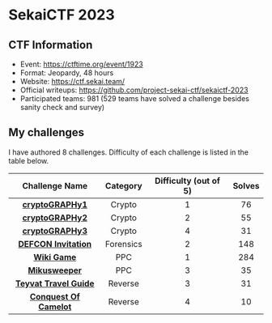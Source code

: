 # SekaiCTF 2023

## CTF Information

- Event: https://ctftime.org/event/1923
- Format: Jeopardy, 48 hours
- Website: https://ctf.sekai.team/
- Official writeups: https://github.com/project-sekai-ctf/sekaictf-2023
- Participated teams: 981 (529 teams have solved a challenge besides sanity check and survey)

## My challenges

I have authored 8 challenges. Difficulty of each challenge is listed in the table below.

| Challenge Name                                            | Category  | Difficulty (out of 5) | Solves |
| :--------------: | :----------: |  :------:  | :----: |
| [**cryptoGRAPHy1**](./crypto_cryptography1/)              | Crypto    | 1                     | 76     |
| [**cryptoGRAPHy2**](./crypto_cryptography2/)              | Crypto    | 2                     | 55     |
| [**cryptoGRAPHy3**](./crypto_cryptography3/)              | Crypto    | 4                     | 31     |
| [**DEFCON Invitation**](./forensics_defcon-invitation/)   | Forensics | 2                     | 148    |
| [**Wiki Game**](./ppc_wiki-game/)                         | PPC       | 1                     | 284    |
| [**Mikusweeper**](./ppc_mikusweeper/)                     | PPC       | 3                     | 35     |
| [**Teyvat Travel Guide**](./reverse_teyvat-travel-guide/) | Reverse   | 3                     | 31     |
| [**Conquest Of Camelot**](./reverse_conquest-of-camelot/) | Reverse   | 4                     | 10     |
